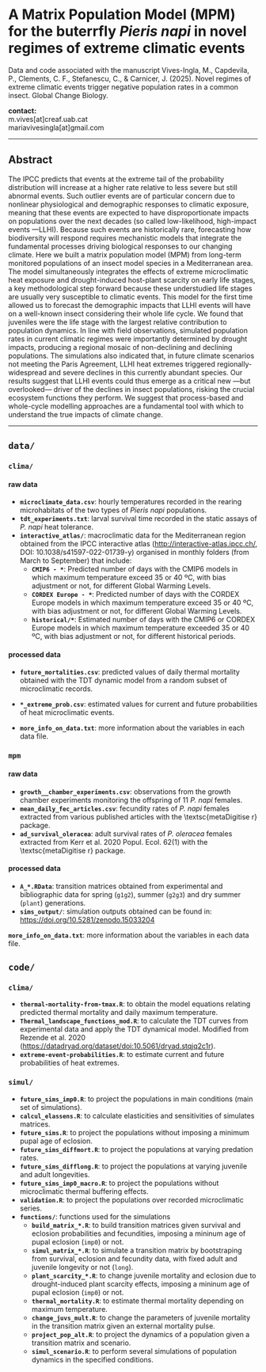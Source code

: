 # A Matrix Population Model (MPM) for the buterrfly <i>Pieris napi</i> in novel regimes of extreme climatic events
Data and code associated with the manuscript
Vives-Ingla, M., Capdevila, P., Clements, C. F., Stefanescu, C., & Carnicer, J. (2025). Novel regimes of extreme climatic events trigger negative population rates in a common insect. Global Change Biology.

<b>contact:</b>  
m.vives[at]creaf.uab.cat  
mariavivesingla[at]gmail.com

---
## Abstract  
The IPCC predicts that events at the extreme tail of the probability distribution will increase at a higher rate relative to less severe but still abnormal events. Such outlier events are of particular concern due to nonlinear physiological and demographic responses to climatic exposure, meaning that these events are expected to have disproportionate impacts on populations over the next decades (so called low-likelihood, high-impact events —LLHI). Because such events are historically rare, forecasting how biodiversity will respond requires mechanistic models that integrate the fundamental processes driving biological responses to our changing climate. Here we built a matrix population model (MPM) from long-term monitored populations of an insect model species in a Mediterranean area. The model simultaneously integrates the effects of extreme microclimatic heat exposure and drought-induced host-plant scarcity on early life stages, a key methodological step forward because these understudied life stages are usually very susceptible to climatic events. This model for the first time allowed us to forecast the demographic impacts that LLHI events will have on a well-known insect considering their whole life cycle. We found that juveniles were the life stage with the largest relative contribution to population dynamics. In line with field observations, simulated population rates in current climatic regimes were importantly determined by drought impacts, producing a regional mosaic of non-declining and declining populations. The simulations also indicated that, in future climate scenarios not meeting the Paris Agreement, LLHI heat extremes triggered regionally-widespread and severe declines in this currently abundant species. Our results suggest that LLHI events could thus emerge as a critical new —but overlooked— driver of the declines in insect populations, risking the crucial ecosystem functions they perform. We suggest that process-based and whole-cycle modelling approaches are a fundamental tool with which to understand the true impacts of climate change.


---
## __`data/`__

### __`clima/`__

#### raw data  
  - __`microclimate_data.csv`__: hourly temperatures recorded in the rearing microhabitats of the two types of <i>Pieris napi</i> populations.  
  - __`tdt_experiments.txt`__: larval survival time recorded in the static assays of <i>P. napi</i> heat tolerance.  
  - __`interactive_atlas/`__: macroclimatic data for the Mediterranean region obtained from the IPCC interactive atlas (http://interactive-atlas.ipcc.ch/, DOI: 10.1038/s41597-022-01739-y) organised in monthly folders (from March to September) that include: 
    - __`CMIP6 - *`__: Predicted number of days with the CMIP6 models in which maximum temperature exceed 35 or 40 ºC, with bias adjustment or not, for different Global Warming Levels.
    - __`CORDEX Europe - *`__: Predicted number of days with the CORDEX Europe models in which maximum temperature exceed 35 or 40 ºC, with bias adjustment or not, for different Global Warming Levels.
    - __`historical/*`__: Estimated number of days with the CMIP6 or CORDEX Europe models in which maximum temperature exceeded 35 or 40 ºC, with bias adjustment or not, for different historical periods.
#### processed data
  - __`future_mortalities.csv`__: predicted values of daily thermal mortality obtained with the TDT dynamic model from a random subset of microclimatic records.   
  - __`*_extreme_prob.csv`__: estimated values for current and future probabilities of heat microclimatic events.  

- __`more_info_on_data.txt`__: more information about the variables in each data file.

### __`mpm`__

#### raw data
  - __`growth__chamber_experiments.csv`__: observations from the growth chamber experiments monitoring the offspring of 11 <i>P. napi</i> females.  
  - __`mean_daily_fec_articles.csv`__: fecundity rates of <i>P. napi</i> females extracted from various published articles with the \textsc{metaDigitise r} package.
  - __`ad_survival_oleracea`__: adult survival rates of <i>P. oleracea</i> females extracted from Kerr et al. 2020 Popul. Ecol. 62(1) with the \textsc{metaDigitise r} package.

#### processed data
  - __`A_*.RData`__: transition matrices obtained from experimental and bibliographic data for spring (`g1g2`), summer (`g2g3`) and dry summer (`plant`) generations.
  - __`sims_output/`__: simulation outputs obtained can be found in: https://doi.org/10.5281/zenodo.15033204 


__`more_info_on_data.txt`__: more information about the variables in each data file.



## __`code/`__

### __`clima/`__

  - __`thermal-mortality-from-tmax.R`__: to obtain the model equations relating predicted thermal mortality and daily maximum temperature.
  - __`Thermal_landscape_functions_mod.R`__: to calculate the TDT curves from experimental data and apply the TDT dynamical model. Modified from Rezende et al. 2020 (https://datadryad.org/dataset/doi:10.5061/dryad.stqjq2c1r).
  - __`extreme-event-probabilities.R`__: to estimate current and future probabilities of heat extremes.

### __`simul/`__
  - __`future_sims_imp0.R`__: to project the populations in main conditions (main set of simulations).
  - __`calcul_elassens.R`__: to calculate elasticities and sensitivities of simulates matrices.
  - __`future_sims.R`__: to project the populations without imposing a minimum pupal age of eclosion.
  - __`future_sims_diffmort.R`__: to project the populations at varying predation rates.
  - __`future_sims_difflong.R`__: to project the populations at varying juvenile and adult longevities.
  - __`future_sims_imp0_macro.R`__: to project the populations without microclimatic thermal buffering effects.
  - __`validation.R`__: to project the populations over recorded microclimatic series.
  - __`functions/`__: functions used for the simulations
    - __`build_matrix_*.R`__: to build transition matrices given survival and eclosion probabilities and fecundities, imposing a mininum age of pupal eclosion (`imp0`) or not.
    - __`simul_matrix_*.R`__: to simulate a transition matrix by bootstraping from survival, eclosion and fecundity data, with fixed adult and juvenile longevity or not (`long`).
    - __`plant_scarcity_*.R`__: to change juvenile mortality and eclosion due to drought-induced plant scarcity effects, imposing a mininum age of pupal eclosion (`imp0`) or not.
    - __`thermal_mortality.R`__: to estimate thermal mortality depending on maximum temperature.
    - __`change_juvs_mult.R`__: to change the parameters of juvenile mortality in the transition matrix given an external mortality pulse.
    - __`project_pop_alt.R`__: to project the dynamics of a population given a transition matrix and scenario.
    - __`simul_scenario.R`__: to perform several simulations of population dynamics in the specified conditions.

  
  
  
